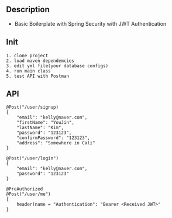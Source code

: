 ## Description
- Basic Boilerplate with Spring Security with JWT Authentication

## Init
```
1. clone project
2. load maven dependemcies
3. edit yml file(your database configs)
4. run main class
5. test API with Postman
```

## API 
```
@Post("/user/signup)
{
	"email": "kelly@naver.com",
	"firstName": "YouJin",
	"lastName": "Kim",
	"password": "123123",
	"confirmPassword": "123123",
	"address": "Somewhere in Cali"
}

@Post("/user/login")
{
	"email": "kelly@naver.com",
	"password": "123123"
}

@PreAuthorized
@Post("/user/me")
{
    header(name = "Authentication": "Bearer <Received JWT>"
}
```
